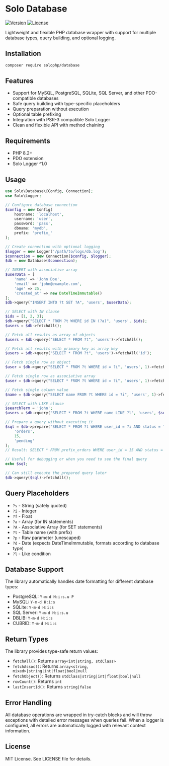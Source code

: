 # Solo Database

[![Version](https://img.shields.io/badge/version-2.5.2-blue.svg)](https://github.com/solophp/database)
[![License](https://img.shields.io/badge/license-MIT-green.svg)](https://opensource.org/licenses/MIT)

Lightweight and flexible PHP database wrapper with support for multiple database types, query building, and optional logging.

## Installation

```bash
composer require solophp/database
```

## Features

- Support for MySQL, PostgreSQL, SQLite, SQL Server, and other PDO-compatible databases
- Safe query building with type-specific placeholders
- Query preparation without execution
- Optional table prefixing
- Integration with PSR-3 compatible Solo Logger
- Clean and flexible API with method chaining

## Requirements

- PHP 8.2+
- PDO extension
- Solo Logger ^1.0

## Usage

```php
use Solo\Database\{Config, Connection};
use Solo\Logger;

// Configure database connection
$config = new Config(
    hostname: 'localhost',
    username: 'user',
    password: 'pass',
    dbname: 'mydb',
    prefix: 'prefix_'
);

// Create connection with optional logging
$logger = new Logger('/path/to/logs/db.log');
$connection = new Connection($config, $logger);
$db = new Database($connection);

// INSERT with associative array
$userData = [
    'name' => 'John Doe',
    'email' => 'john@example.com',
    'age' => 25,
    'created_at' => new DateTimeImmutable()
];
$db->query("INSERT INTO ?t SET ?A", 'users', $userData);

// SELECT with IN clause
$ids = [1, 2, 3];
$db->query("SELECT * FROM ?t WHERE id IN (?a)", 'users', $ids);
$users = $db->fetchAll();

// Fetch all results as array of objects
$users = $db->query("SELECT * FROM ?t", 'users')->fetchAll();

// Fetch all results with primary key as array key
$users = $db->query("SELECT * FROM ?t", 'users')->fetchAll('id');

// Fetch single row as object
$user = $db->query("SELECT * FROM ?t WHERE id = ?i", 'users', 1)->fetchObject();

// Fetch single row as associative array
$user = $db->query("SELECT * FROM ?t WHERE id = ?i", 'users', 1)->fetchAssoc();

// Fetch single column value
$name = $db->query("SELECT name FROM ?t WHERE id = ?i", 'users', 1)->fetchObject('name');

// SELECT with LIKE clause
$searchTerm = 'john';
$users = $db->query("SELECT * FROM ?t WHERE name LIKE ?l", 'users', $searchTerm)->fetchAll();

// Prepare a query without executing it
$sql = $db->prepare("SELECT * FROM ?t WHERE user_id = ?i AND status = ?s", 
    'orders',
    15,
    'pending'
);
// Result: SELECT * FROM prefix_orders WHERE user_id = 15 AND status = 'pending'

// Useful for debugging or when you need to see the final query
echo $sql;

// Can still execute the prepared query later
$db->query($sql)->fetchAll();
```

## Query Placeholders

- `?s` - String (safely quoted)
- `?i` - Integer
- `?f` - Float
- `?a` - Array (for IN statements)
- `?A` - Associative Array (for SET statements)
- `?t` - Table name (with prefix)
- `?p` - Raw parameter (unescaped)
- `?d` - Date (expects DateTimeImmutable, formats according to database type)
- `?l` - Like condition

## Database Support

The library automatically handles date formatting for different database types:

- PostgreSQL: `Y-m-d H:i:s.u P`
- MySQL: `Y-m-d H:i:s`
- SQLite: `Y-m-d H:i:s`
- SQL Server: `Y-m-d H:i:s.u`
- DBLIB: `Y-m-d H:i:s`
- CUBRID: `Y-m-d H:i:s`

## Return Types

The library provides type-safe return values:

- `fetchAll()`: Returns `array<int|string, stdClass>`
- `fetchAssoc()`: Returns `array<string, mixed>|string|int|float|bool|null`
- `fetchObject()`: Returns `stdClass|string|int|float|bool|null`
- `rowCount()`: Returns `int`
- `lastInsertId()`: Returns `string|false`

## Error Handling

All database operations are wrapped in try-catch blocks and will throw exceptions with detailed error messages when queries fail. When a logger is configured, all errors are automatically logged with relevant context information.

## License

MIT License. See LICENSE file for details.